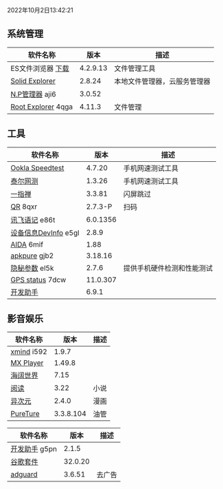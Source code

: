 2022年10月2日13:42:21

## 系统管理

| 软件名称                                                     | 版本     | 描述                         |
| ------------------------------------------------------------ | -------- | ---------------------------- |
| ES文件浏览器 [下载](https://pan.lanzoub.com/b0f1d7s2h)       | 4.2.9.13 | 文件管理工具                 |
| [Solid Explorer](https://pan.lanzoub.com/b0f19gdfa)          | 2.8.24   | 本地文件管理器，云服务管理器 |
| [N.P管理器](https://pan.lanzoub.com/b06m0cevg?pwd=aji6)  aji6 | 3.0.52   |                              |
| [Root Explorer](https://pan.lanzoub.com/b06ll1dfi?pwd=4qga)  4qga | 4.11.3   | 文件管理                     |



## 工具

| 软件名称                                                     | 版本     | 描述                       |
| ------------------------------------------------------------ | -------- | -------------------------- |
| [Ookla Speedtest](https://pan.lanzoub.com/b0f19i6af)         | 4.7.20   | 手机网速测试工具           |
| [泰尔网测](https://www.coolapk.com/apk/com.knowyou.perception) | 1.3.26   | 手机网速测试工具           |
| [一指禅](https://estar.lanzoub.com/11o)                      | 3.3.81   | 闪屏跳过                   |
| [QR](https://www.lanzoub.com/b06lnskqf?pwd=8qxr)  8qxr       | 2.7\.3-P | 扫码                       |
| [讯飞语记](https://pan.lanzoub.com/b06llc0sj?pwd=e86t) e86t  | 6.0.1356 |                            |
| [设备信息DevInfo](https://pan.lanzoub.com/b06mcp2le?pwd=e5gl)  e5gl | 2.8.9    |                            |
| [AIDA](https://www.lanzoub.com/b06lo9kqh?pwd=6mif)  6mif     | 1.88     |                            |
| [apkpure](https://www.lanzoub.com/b06ljuo9a?pwd=gjb2)  gjb2  | 3.18.16  |                            |
| [隐秘参数](https://myqqjd.lanzoub.com/b06mhavbi?pwd=el5k)  el5k | 2.7.6    | 提供手机硬件检测和性能测试 |
| [GPS status](https://myqqjd.lanzoub.com/b06ltxx5i?pwd=7dcw)  7dcw | 11.0.307 |                            |
| [开发助手](https://pan.lanzoub.com/b06lmdxmd)                | 6.9.1    |                            |



## 影音娱乐

| 软件名称                                                   | 版本      | 描述 |
| ---------------------------------------------------------- | --------- | ---- |
| [xmind](https://pan.lanzoub.com/b06lkjpah?pwd=i592)   i592 | 1.9.7     |      |
| [MX Player](https://pan.lanzoub.com/b0f19eo3c)             | 1.49.8    |      |
| [海阔世界](https://haikuo.lanzoub.com/u/GoldRiver)         | 7.15      |      |
| [阅读](https://www.coolapk.com/apk/256030)                 | 3.22      | 小说 |
| [异次元](https://www.lanzoub.com/b595600)                  | 2.4.0     | 漫画 |
| [PureTure](https://pan.lanzoub.com/b0f2lkrab)              | 3.3.8.104 | 油管 |





| 软件名称                                                | 版本    | 描述   |
| ------------------------------------------------------- | ------- | ------ |
| [开发助手](https://pan.lanzoub.com/b06m5xvtc?pwd=g5pn) g5pn | 2.1.5   |        |
| [谷歌套件]( https://pan.lanzoub.com/b0f195fyf)          | 32.0.20 |        |
| [adguard](https://pan.lanzoub.com/b0f19420h)            | 3.6.51  | 去广告 |

